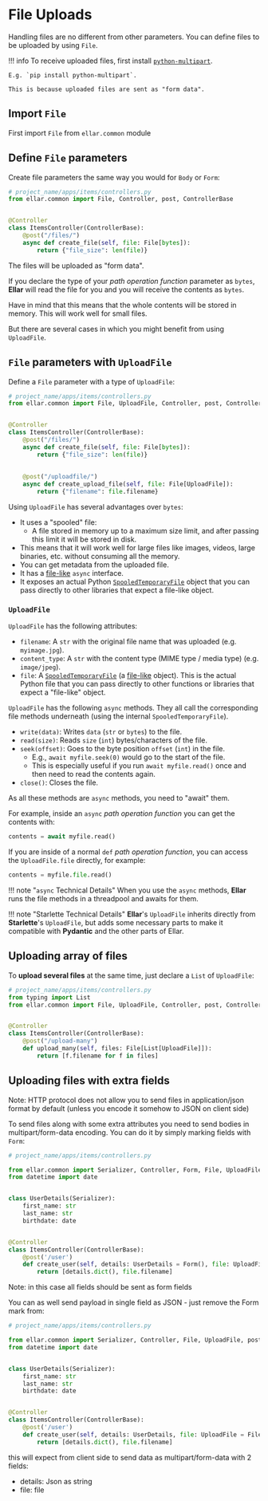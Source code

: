 # **File Uploads**

Handling files are no different from other parameters.
You can define files to be uploaded by using `File`.

!!! info
    To receive uploaded files, first install <a href="https://andrew-d.github.io/python-multipart/" class="external-link" target="_blank">`python-multipart`</a>.

    E.g. `pip install python-multipart`.

    This is because uploaded files are sent as "form data".

## **Import `File`**

First import `File` from `ellar.common` module

## **Define `File` parameters**

Create file parameters the same way you would for `Body` or `Form`:

```python
# project_name/apps/items/controllers.py
from ellar.common import File, Controller, post, ControllerBase


@Controller
class ItemsController(ControllerBase):
    @post("/files/")
    async def create_file(self, file: File[bytes]):
        return {"file_size": len(file)}
```

The files will be uploaded as "form data".

If you declare the type of your *path operation function* parameter as `bytes`, **Ellar** will read the file for you and you will receive the contents as `bytes`.

Have in mind that this means that the whole contents will be stored in memory. This will work well for small files.

But there are several cases in which you might benefit from using `UploadFile`.

## **`File` parameters with `UploadFile`**

Define a `File` parameter with a type of `UploadFile`:

```python
# project_name/apps/items/controllers.py
from ellar.common import File, UploadFile, Controller, post, ControllerBase


@Controller
class ItemsController(ControllerBase):
    @post("/files/")
    async def create_file(self, file: File[bytes]):
        return {"file_size": len(file)}
    
    
    @post("/uploadfile/")
    async def create_upload_file(self, file: File[UploadFile]):
        return {"filename": file.filename}
```

Using `UploadFile` has several advantages over `bytes`:

* It uses a "spooled" file:
    * A file stored in memory up to a maximum size limit, and after passing this limit it will be stored in disk.
* This means that it will work well for large files like images, videos, large binaries, etc. without consuming all the memory.
* You can get metadata from the uploaded file.
* It has a <a href="https://docs.python.org/3/glossary.html#term-file-like-object" class="external-link" target="_blank">file-like</a> `async` interface.
* It exposes an actual Python <a href="https://docs.python.org/3/library/tempfile.html#tempfile.SpooledTemporaryFile" class="external-link" target="_blank">`SpooledTemporaryFile`</a> object that you can pass directly to other libraries that expect a file-like object.

### `UploadFile`

`UploadFile` has the following attributes:

* `filename`: A `str` with the original file name that was uploaded (e.g. `myimage.jpg`).
* `content_type`: A `str` with the content type (MIME type / media type) (e.g. `image/jpeg`).
* `file`: A <a href="https://docs.python.org/3/library/tempfile.html#tempfile.SpooledTemporaryFile" class="external-link" target="_blank">`SpooledTemporaryFile`</a> (a <a href="https://docs.python.org/3/glossary.html#term-file-like-object" class="external-link" target="_blank">file-like</a> object). This is the actual Python file that you can pass directly to other functions or libraries that expect a "file-like" object.

`UploadFile` has the following `async` methods. They all call the corresponding file methods underneath (using the internal `SpooledTemporaryFile`).

* `write(data)`: Writes `data` (`str` or `bytes`) to the file.
* `read(size)`: Reads `size` (`int`) bytes/characters of the file.
* `seek(offset)`: Goes to the byte position `offset` (`int`) in the file.
    * E.g., `await myfile.seek(0)` would go to the start of the file.
    * This is especially useful if you run `await myfile.read()` once and then need to read the contents again.
* `close()`: Closes the file.

As all these methods are `async` methods, you need to "await" them.

For example, inside an `async` *path operation function* you can get the contents with:

```python
contents = await myfile.read()
```

If you are inside of a normal `def` *path operation function*, you can access the `UploadFile.file` directly, for example:

```python
contents = myfile.file.read()
```

!!! note "`async` Technical Details"
    When you use the `async` methods, **Ellar** runs the file methods in a threadpool and awaits for them.

!!! note "Starlette Technical Details"
    **Ellar**'s `UploadFile` inherits directly from **Starlette**'s `UploadFile`, but adds some necessary parts to make it compatible with **Pydantic** and the other parts of Ellar.


## **Uploading array of files**

To **upload several files** at the same time, just declare a `List` of `UploadFile`:


```python
# project_name/apps/items/controllers.py
from typing import List
from ellar.common import File, UploadFile, Controller, post, ControllerBase


@Controller
class ItemsController(ControllerBase):
    @post("/upload-many")
    def upload_many(self, files: File[List[UploadFile]]):
        return [f.filename for f in files]
```

## **Uploading files with extra fields**

Note: HTTP protocol does not allow you to send files in application/json format by default (unless you encode it somehow to JSON on client side)

To send files along with some extra attributes you need to send bodies in multipart/form-data encoding. You can do it by simply marking fields with `Form`:

```python
# project_name/apps/items/controllers.py

from ellar.common import Serializer, Controller, Form, File, UploadFile, post, ControllerBase
from datetime import date


class UserDetails(Serializer):
    first_name: str
    last_name: str
    birthdate: date


@Controller
class ItemsController(ControllerBase):
    @post('/user')
    def create_user(self, details: UserDetails = Form(), file: UploadFile = File()):
        return [details.dict(), file.filename]

```

Note: in this case all fields should be sent as form fields

You can as well send payload in single field as JSON - just remove the Form mark from:

```python
# project_name/apps/items/controllers.py

from ellar.common import Serializer, Controller, File, UploadFile, post, ControllerBase
from datetime import date


class UserDetails(Serializer):
    first_name: str
    last_name: str
    birthdate: date


@Controller
class ItemsController(ControllerBase):
    @post('/user')
    def create_user(self, details: UserDetails, file: UploadFile = File()):
        return [details.dict(), file.filename]

```

this will expect from client side to send data as multipart/form-data with 2 fields:
  
  - details: Json as string
  - file: file
